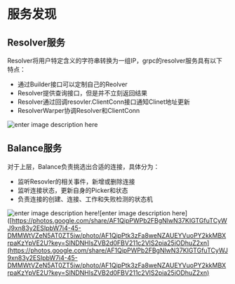 # 服务发现
## Resolver服务
Resolver将用户特定含义的字符串转换为一组IP，grpc的resolver服务具有以下特点：
- 通过Builder接口可以定制自己的Reolver
- Resolver提供查询接口，但是并不立刻返回结果
- Resolver通过回调resovler.ClientConn接口通知Clinet地址更新
- ResolverWarper协调Resolver和ClientConn


![enter image description here](https://lh3.googleusercontent.com/Zbk2gb_1HaIwmJyQluCJSKY8SuhiMMcKmmD-bg1DijCHruU1WdN8TXsCpl6JB_l-N7tsnc6DGzIZ)

## Balance服务
对于上层，Balance负责挑选出合适的连接，具体分为：
- 监听Resovler的相关事件，新增或删除连接
- 监听连接状态，更新自身的Picker和状态
- 负责连接的创建、连接、工作和失败检测的状态机


![enter image description here](https://lh3.googleusercontent.com/abI4Fbc7q92nC0CqctA8WA1pijj1YPwFdBriQ2KFcNynS2KfHgtMFbgMjDaX7EZDAXragi9xfFda)![enter image description here]([https://photos.google.com/share/AF1QipPWPb2FBgNlwN37KIGTGfuTCyWJ9xn83y2ESIpbW7i4-45-DMMWtVZeN5AT0ZT5iw/photo/AF1QipPtk3zFa8weNZAUEYVuoPY2kkMBXrpaKzYpVE2U?key=SlNDNHlsZVB2d0FBV211c2VlS2pia25iODhuZ2xn](https://photos.google.com/share/AF1QipPWPb2FBgNlwN37KIGTGfuTCyWJ9xn83y2ESIpbW7i4-45-DMMWtVZeN5AT0ZT5iw/photo/AF1QipPtk3zFa8weNZAUEYVuoPY2kkMBXrpaKzYpVE2U?key=SlNDNHlsZVB2d0FBV211c2VlS2pia25iODhuZ2xn)
<!--stackedit_data:
eyJoaXN0b3J5IjpbLTE5MjExMDgxOSwxODczMjE3MjY2XX0=
-->